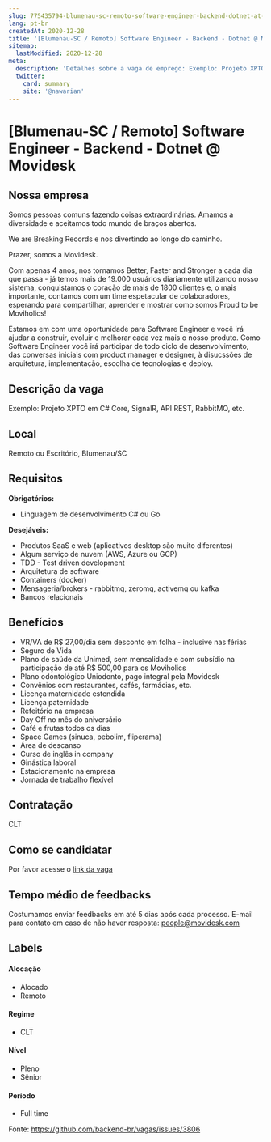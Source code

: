 ```yaml
---
slug: 775435794-blumenau-sc-remoto-software-engineer-backend-dotnet-at-movidesk
lang: pt-br
createdAt: 2020-12-28
title: '[Blumenau-SC / Remoto] Software Engineer - Backend - Dotnet @ Movidesk - Vaga de Emprego'
sitemap:
  lastModified: 2020-12-28
meta:
  description: 'Detalhes sobre a vaga de emprego: Exemplo: Projeto XPTO em C# Core, SignalR, API REST, RabbitMQ, etc.'
  twitter:
    card: summary
    site: '@nawarian'
---
```


# [Blumenau-SC / Remoto] Software Engineer - Backend - Dotnet @ Movidesk

## Nossa empresa

Somos pessoas comuns fazendo coisas extraordinárias. Amamos a diversidade e aceitamos todo mundo de braços abertos. 

We are Breaking Records e nos divertindo ao longo do caminho.

Prazer, somos a Movidesk.

Com apenas 4 anos, nos tornamos Better, Faster and Stronger a cada dia que passa - já temos mais de 19.000 usuários diariamente utilizando nosso sistema, conquistamos o coração de mais de 1800 clientes e, o mais importante, contamos com um time espetacular de colaboradores, esperando para compartilhar, aprender e mostrar como somos Proud to be Moviholics!     

Estamos em com uma oportunidade para Software Engineer e você irá ajudar a construir, evoluir e melhorar cada vez mais o nosso produto. Como Software Engineer você irá participar de todo ciclo de desenvolvimento, das conversas iniciais com product manager e designer, à disucssões de arquitetura, implementação, escolha de tecnologias e deploy.

## Descrição da vaga

Exemplo: Projeto XPTO em C# Core, SignalR, API REST, RabbitMQ, etc.

## Local

Remoto ou Escritório, Blumenau/SC

## Requisitos

**Obrigatórios:**
- Linguagem de desenvolvimento C# ou Go

**Desejáveis:**
- Produtos SaaS e web (aplicativos desktop são muito diferentes)
- Algum serviço de nuvem  (AWS, Azure ou GCP)
- TDD - Test driven development
- Arquitetura de software
- Containers (docker)
- Mensageria/brokers - rabbitmq, zeromq, activemq ou kafka
- Bancos relacionais

## Benefícios
- VR/VA de R$ 27,00/dia sem desconto em folha -  inclusive nas férias 
- Seguro de Vida
- Plano de saúde da Unimed, sem mensalidade e com subsídio na participação de até R$ 500,00 para os Moviholics  
- Plano odontológico Uniodonto, pago integral pela Movidesk
- Convênios com restaurantes, cafés, farmácias, etc.
- Licença maternidade estendida
- Licença paternidade
- Refeitório na empresa
- Day Off no mês do aniversário 
- Café e frutas todos os dias 
- Space Games (sinuca, pebolim, fliperama)
- Área de descanso
- Curso de inglês in company 
- Ginástica laboral
- Estacionamento na empresa
- Jornada de trabalho flexível

## Contratação

CLT

## Como se candidatar

Por favor acesse o [link da vaga](https://www.movidesk.com/trabalhe-conosco/vaga/software-engineer---backend---remoto-ou-presencial)

## Tempo médio de feedbacks

Costumamos enviar feedbacks em até 5 dias após cada processo.
E-mail para contato em caso de não haver resposta: people@movidesk.com

## Labels
<!-- retire os labels que não fazem sentido à vaga -->

#### Alocação
- Alocado
- Remoto

#### Regime
- CLT

#### Nível
- Pleno
- Sênior

#### Período
- Full time

Fonte: https://github.com/backend-br/vagas/issues/3806